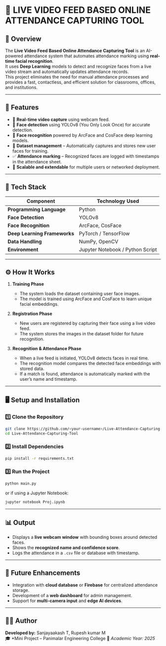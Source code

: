 # 🧠 LIVE VIDEO FEED BASED ONLINE ATTENDANCE CAPTURING TOOL

## 📘 Overview  
The **Live Video Feed Based Online Attendance Capturing Tool** is an AI-powered attendance system that automates attendance marking using **real-time facial recognition**.  
It uses **Deep Learning** models to detect and recognize faces from a live video stream and automatically updates attendance records.  
This project eliminates the need for manual attendance processes and provides a fast, contactless, and efficient solution for classrooms, offices, and institutions.

---

## 🚀 Features  
- 🎥 **Real-time video capture** using webcam feed.  
- 🧩 **Face detection** using YOLOv8 (You Only Look Once) for accurate detection.  
- 🧠 **Face recognition** powered by ArcFace and CosFace deep learning models.  
- 📂 **Dataset management** – Automatically captures and stores new user faces for training.  
- ✅ **Attendance marking** – Recognized faces are logged with timestamps in the attendance sheet.  
- 💾 **Scalable and extendable** for multiple users or networked deployment.  

---

## 🧰 Tech Stack  
| Component | Technology Used |
|------------|----------------|
| **Programming Language** | Python |
| **Face Detection** | YOLOv8 |
| **Face Recognition** | ArcFace, CosFace |
| **Deep Learning Frameworks** | PyTorch / TensorFlow |
| **Data Handling** | NumPy, OpenCV |
| **Environment** | Jupyter Notebook / Python Script |

---

## ⚙️ How It Works  
1. **Training Phase**  
   - The system loads the dataset containing user face images.  
   - The model is trained using ArcFace and CosFace to learn unique facial embeddings.  

2. **Registration Phase**  
   - New users are registered by capturing their face using a live video feed.  
   - The system stores the images in the dataset folder for future recognition.  

3. **Recognition & Attendance Phase**  
   - When a live feed is initiated, YOLOv8 detects faces in real time.  
   - The recognition model compares the detected face embeddings with stored data.  
   - If a match is found, attendance is automatically marked with the user’s name and timestamp.  

---

## 🖥️ Setup and Installation  

### 1️⃣ Clone the Repository  
```bash
git clone https://github.com/<your-username>/Live-Attendance-Capturing-Tool.git
cd Live-Attendance-Capturing-Tool
```

### 2️⃣ Install Dependencies  
```bash
pip install -r requirements.txt
```

### 3️⃣ Run the Project  
```bash
python main.py
```
or if using a Jupyter Notebook:  
```bash
jupyter notebook Proj.ipynb
```

---

## 📊 Output  
- Displays a **live webcam window** with bounding boxes around detected faces.  
- Shows the **recognized name and confidence score**.  
- Logs the attendance in a `.csv` file or database with timestamp.  


---

## 🧩 Future Enhancements  
- Integration with **cloud database** or **Firebase** for centralized attendance storage.  
- Development of a **web dashboard** for admin management.  
- Support for **multi-camera input** and **edge AI devices**.  

---

## 👩‍💻 Author  
**Developed by:** Sanjayaakash T, Rupesh kumar M  
🎓 *Mini Project – Panimalar Engineering College
📅 *Academic Year: 2025*
